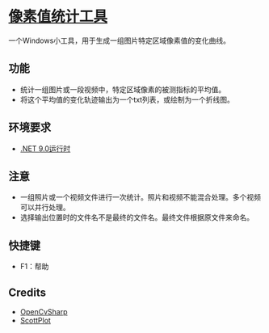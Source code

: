 # [像素值统计工具](https://github.com/GarthTB/LightCurve)

一个Windows小工具，用于生成一组图片特定区域像素值的变化曲线。

## 功能

- 统计一组图片或一段视频中，特定区域像素的被测指标的平均值。
- 将这个平均值的变化轨迹输出为一个txt列表，或绘制为一个折线图。

## 环境要求

- [.NET 9.0运行时](https://dotnet.microsoft.com/zh-cn/download/dotnet/9.0)

## 注意

- 一组照片或一个视频文件进行一次统计。照片和视频不能混合处理。多个视频可以并行处理。
- 选择输出位置时的文件名不是最终的文件名。最终文件根据原文件来命名。

## 快捷键

- F1：帮助

## Credits

- [OpenCvSharp](https://github.com/shimat/opencvsharp)
- [ScottPlot](https://github.com/ScottPlot/ScottPlot)